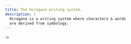 ```yaml
---
title: The Hiragana writing system.
description: |
  Hiragana is a writing system where characters & words
  are derived from symbology.
---
```


:>

